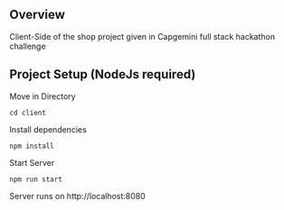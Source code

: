 ## Overview
Client-Side of the shop project given in Capgemini full stack hackathon challenge

## Project Setup (NodeJs required)

<p>Move in Directory</p>

```
cd client
```
<p>Install dependencies</p>

```
npm install

```
<p>Start Server</p>

```
npm run start
```

Server runs on http://localhost:8080

